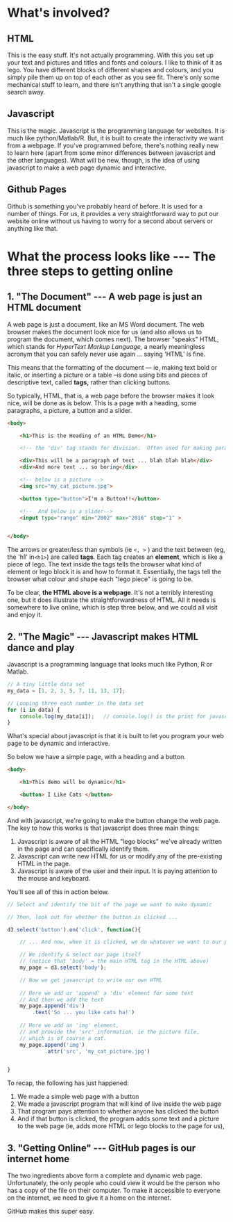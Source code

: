 # What's involved?

## HTML

This is the easy stuff.  It's not actually programming.  With this you set up your text and pictures and titles and fonts and colours.  I like to think of it as lego.  You have different blocks of different shapes and colours, and you simply pile them up on top of each other as you see fit.  There's only some mechanical stuff to learn, and there isn't anything that isn't a single google search away.

## Javascript

This is the magic.  Javascript is the programming language for websites.  It is much like python/Matlab/R.  But, it is built to create the interactivity we want from a webpage.  If you've programmed before, there's nothing really new to learn here \(apart from some minor differences between javascript and the other languages\).  What will be new, though, is the idea of using javascript to make a web page dynamic and interactive.

## Github Pages

Github is something you've probably heard of before.  It is used for a number of things.  For us, it provides a very straightforward way to put our website online without us having to worry for a second about servers or anything like that.

# What the process looks like --- The three steps to getting online

## 1. "The Document" --- A web page is just an HTML document

A web page is just a document, like an MS Word document.  The web browser makes the document look nice for us \(and also allows us to program the document, which comes next\).  The browser "speaks" HTML, which stands for _HyperText Markup Language,_ a nearly meaningless acronym that you can safely never use again ... saying 'HTML' is fine.

This means that the formatting of the document — ie, making text bold or italic, or inserting a picture or a table –is done using bits and pieces of descriptive text, called **tags,** rather than clicking buttons.

So typically, HTML, that is, a web page before the browser makes it look nice, will be done as is below.  This is a page with a heading, some paragraphs, a picture, a button and a slider.

```HTML
<body>

    <h1>This is the Heading of an HTML Demo</h1>

    <!-- the 'div' tag stands for division.  Often used for making paragraphs -->

    <div>This will be a paragraph of text ... blah blah blah</div>
    <div>And more text ... so boring</div>

    <!-- below is a picture -->
    <img src="my_cat_picture.jpg">

    <button type="button">I'm a Button!!</button>

    <!--  And below is a slider-->
    <input type="range" min="2002" max="2016" step="1" > 


</body>
```

The arrows or greater/less than symbols \(ie `<, >` \) and the text between  \(eg, the 'h1' in`<h1>`\) are called **tags**.  Each tag creates an **element**, which is like a piece of lego.  The text inside the tags tells the browser what kind of element or lego block it is and how to format it.  Essentially, the tags tell the browser what colour and shape each "lego piece" is going to be.

To be clear, **the HTML above is a webpage**.  It's not a terribly interesting one, but it does illustrate the straightforwardness of HTML.  All it needs is somewhere to live online, which is step three below, and we could all visit and enjoy it.

## 2. "The Magic" --- Javascript makes HTML dance and play

Javascript is a programming language that looks much like Python, R or Matlab.

```js
// A tiny little data set
my_data = [1, 2, 3, 5, 7, 11, 13, 17];

// Looping three each number in the data set
for (i in data) {
    console.log(my_data[i]);   // console.log() is the print for javascript
}
```

What's special about javascript is that it is built to let you program your web page to be dynamic and interactive.

So below we have a simple page, with a heading and a button.

```HTML
<body>

    <h1>This demo will be dynamic</h1>

    <button> I Like Cats </button>

</body>
```

And with javascript, we're going to make the button change the web page.  The key to how this works is that javascript does three main things:

1. Javascript is aware of all the HTML "lego blocks" we've already written in the page and can specifically identify them.
2. Javascript can write new HTML for us or modify any of the pre-existing HTML in the page.
3. Javascript is aware of the user and their input.  It is paying attention to the mouse and keyboard.

You'll see all of this in action below.

```js
// Select and identify the bit of the page we want to make dynamic

// Then, look out for whether the button is clicked ...

d3.select('button').on('click', function(){

    // ... And now, when it is clicked, we do whatever we want to our page...

    // We identify & select our page itself 
    // (notice that 'body' = the main HTML tag in the HTML above)
    my_page = d3.select('body');

    // Now we get javascript to write our own HTML
    
    // Here we add or 'append' a 'div' element for some text
    // And then we add the text
    my_page.append('div')
        .text('So ... you like cats ha!')
    
    // Here we add an 'img' element, 
    // and provide the 'src' information, ie the picture file, 
    // which is of course a cat.
    my_page.append('img')
            .attr('src', 'my_cat_picture.jpg')


}
```

To recap, the following has just happened:

1. We made a simple web page with a button
2. We made a javascript program that will kind of live inside the web page
3. That program pays attention to whether anyone has clicked the button
4. And if that button is clicked, the program adds some text and a picture to the web page \(ie, adds more HTML or lego blocks to the page for us\), 

## 3.  "Getting Online" --- GitHub pages is our internet home

The two ingredients above form a complete and dynamic web page.  Unfortunately, the only people who could view it would be the person who has a copy of the file on their computer.  To make it accessible to everyone on the internet, we need to give it a home on the internet.

GitHub makes this super easy.

